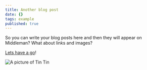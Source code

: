 ```yaml
---
title: Another blog post
date: {}
tags: example
published: true
---
```


So you can write your blog posts here and then they will appear on Middleman? What about links and images?

[Lets have a go](https://github.com/timpaul/herts-for-refugees/tree/master/source)!

![A picture of Tin Tin]({{site.baseurl}}/source/987eee62-7990-4a98-ac4a-603713a1e8bd_l.png)


